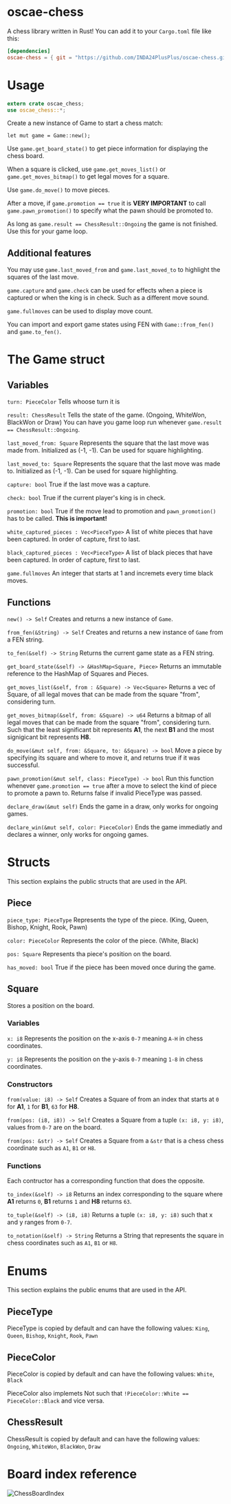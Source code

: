 ﻿# oscae-chess
A chess library written in Rust!
You can add it to your `Cargo.toml` file like this:
```toml
[dependencies]
oscae-chess = { git = "https://github.com/INDA24PlusPlus/oscae-chess.git" }
```

# Usage
```rust
extern crate oscae_chess;
use oscae_chess::*;
```
Create a new instance of Game to start a chess match:

`let mut game = Game::new();`

Use `game.get_board_state()` to get piece information for displaying the chess board.

When a square is clicked, use `game.get_moves_list()` or `game.get_moves_bitmap()` to get legal moves for a square.

Use `game.do_move()` to move pieces.

After a move, if `game.promotion == true` it is **VERY IMPORTANT** to call `game.pawn_promotion()` to specify what the pawn should be promoted to.

As long as `game.result == ChessResult::Ongoing` the game is not finished. Use this for your game loop.

## Additional features
You may use `game.last_moved_from` and `game.last_moved_to` to highlight the squares of the last move.

`game.capture` and `game.check` can be used for effects when a piece is captured or when the king is in check. Such as a different move sound.

`game.fullmoves` can be used to display move count.

You can import and export game states using FEN with `Game::from_fen()` and `game.to_fen()`.

# The Game struct
## Variables
`turn: PieceColor`
Tells whoose turn it is

`result: ChessResult`
Tells the state of the game. (Ongoing, WhiteWon, BlackWon or Draw) You can have you game loop run whenever `game.result == ChessResult::Ongoing`.

`last_moved_from: Square`
Represents the square that the last move was made from. Initialized as (-1, -1). Can be used for square highlighting.

`last_moved_to: Square`
Represents the square that the last move was made to. Initialized as (-1, -1). Can be used for square highlighting.

`capture: bool`
True if the last move was a capture.

`check: bool`
True if the current player's king is in check.

`promotion: bool`
True if the move lead to promotion and `pawn_promotion()` has to be called. **This is important!**

`white_captured_pieces : Vec<PieceType>`
A list of white pieces that have been captured. In order of capture, first to last.

`black_captured_pieces : Vec<PieceType>`
A list of black pieces that have been captured. In order of capture, first to last.

`game.fullmoves`
An integer that starts at 1 and incremets every time black moves.

## Functions
`new() -> Self`
Creates and returns a new instance of `Game`.

`from_fen(&String) -> Self`
Creates and returns a new instance of `Game` from a FEN string.

`to_fen(&self) -> String`
Returns the current game state as a FEN string.

`get_board_state(&self) -> &HashMap<Square, Piece>`
Returns an immutable reference to the HashMap of Squares and Pieces.

`get_moves_list(&self, from : &Square) -> Vec<Square>`
Returns a vec of Square, of all legal moves that can be made from the square "from", considering turn.

`get_moves_bitmap(&self, from: &Square) -> u64`
Returns a bitmap of all legal moves that can be made from the square "from", considering turn. Such that the least significant bit represents **A1**, the next **B1** and the most signigicant bit represents **H8**.

`do_move(&mut self, from: &Square, to: &Square) -> bool`
Move a piece by specifying its square and where to move it, and returns true if it was successful.

`pawn_promotion(&mut self, class: PieceType) -> bool`
Run this function whenever `game.promotion == true` after a move to select the kind of piece to promote a pawn to. Returns false if invalid PieceType was passed.

`declare_draw(&mut self)`
Ends the game in a draw, only works for ongoing games.

`declare_win(&mut self, color: PieceColor)`
Ends the game immediatly and declares a winner, only works for ongoing games.

# Structs
This section explains the public structs that are used in the API.
## Piece
`piece_type: PieceType`
Represents the type of the piece. (King, Queen, Bishop, Knight, Rook, Pawn)

`color: PieceColor`
Represents the color of the piece. (White, Black)

`pos: Square`
Represents tha piece's position on the board.

`has_moved: bool`
True if the piece has been moved once during the game.

## Square
Stores a position on the board.
### Variables
`x: i8`
Represents the position on the x-axis `0-7` meaning `A-H` in chess coordinates.

`y: i8`
Represents the position on the y-axis `0-7` meaning `1-8` in chess coordinates.

### Constructors
`from(value: i8) -> Self`
Creates a Square of from an index that starts at `0` for **A1**, `1` for **B1**, `63` for **H8**.

`from(pos: (i8, i8)) -> Self`
Creates a Square from a tuple `(x: i8, y: i8)`, values from `0-7` are on the board.

`from(pos: &str) -> Self`
Creates a Square from a `&str` that is a chess chess coordinate such as `A1`, `B1` or `H8`.

### Functions
Each contructor has a corresponding function that does the opposite.

`to_index(&self) -> i8`
Returns an index corresponding to the square where **A1** returns `0`, **B1** returns `1` and **H8** returns `63`.

`to_tuple(&self) -> (i8, i8)`
Returns a tuple `(x: i8, y: i8)` such that x and y ranges from `0-7`.

`to_notation(&self) -> String`
Returns a String that represents the square in chess coordinates such as `A1`, `B1` or `H8`.

# Enums
This section explains the public enums that are used in the API.

## PieceType
PieceType is copied by default and can have the following values:
`King`, `Queen`, `Bishop`, `Knight`, `Rook`, `Pawn`

## PieceColor
PieceColor is copied by default and can have the following values:
`White`, `Black`

PieceColor also implemets Not such that `!PieceColor::White == PieceColor::Black` and vice versa.

## ChessResult
ChessResult is copied by default and can have the following values:
`Ongoing`, `WhiteWon`, `BlackWon`, `Draw`

# Board index reference
![ChessBoardIndex](https://github.com/user-attachments/assets/2b826e80-896c-4cf1-a95e-a2023cc31dc1)
